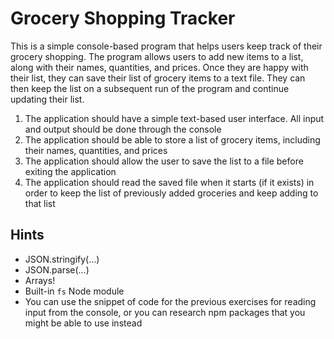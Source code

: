 # Grocery Shopping Tracker
This is a simple console-based program that helps users keep track of their grocery shopping. 
The program allows users to add new items to a list, along with their names, quantities, and prices.
Once they are happy with their list, they can save their list of grocery items to a text file. They can
then keep the list on a subsequent run of the program and continue updating their list.

1. The application should have a simple text-based user interface. All input and output should be done through
the console
2. The application should be able to store a list of grocery items, including their names, quantities, and prices
3. The application should allow the user to save the list to a file before exiting the application
4. The application should read the saved file when it starts (if it exists) in order to keep the list of previously
added groceries and keep adding to that list

## Hints
- JSON.stringify(...)
- JSON.parse(...)
- Arrays!
- Built-in `fs` Node module
- You can use the snippet of code for the previous exercises for reading input from the console, or you can research
npm packages that you might be able to use instead